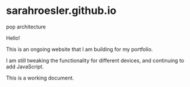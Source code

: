 # sarahroesler.github.io
pop architecture

Hello!

This is an ongoing website that I am building for my portfolio.

I am still tweaking the functionality for different devices, and continuing to add JavaScript.

This is a working document.
